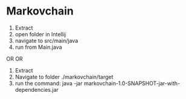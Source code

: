 # Markovchain
1. Extract
2. open folder in Intellij
3. navigate to src/main/java
4. run from Main.java

OR
OR

1. Extract
2. Navigate to folder ./markovchain/target
3. run the command:
            java -jar markovchain-1.0-SNAPSHOT-jar-with-dependencies.jar